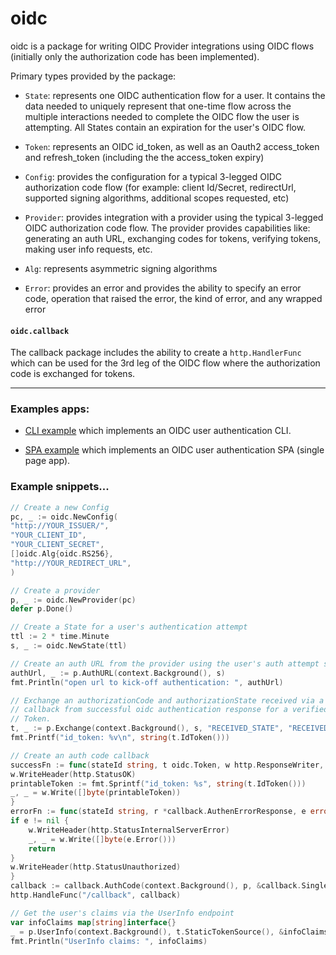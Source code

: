 # oidc

oidc is a package for writing OIDC Provider integrations using OIDC flows
(initially only the authorization code has been implemented).  

Primary types provided by the package:

* `State`: represents one OIDC authentication flow for a user.  It contains the
  data needed to uniquely represent that one-time flow across the multiple
  interactions needed to complete the OIDC flow the user is attempting.  All
  States contain an expiration for the user's OIDC flow.

* `Token`: represents an OIDC id_token, as well as an Oauth2 access_token and
  refresh_token (including the the access_token expiry)

* `Config`: provides the configuration for a typical 3-legged OIDC
  authorization code flow (for example: client Id/Secret, redirectUrl, supported
  signing algorithms, additional scopes requested, etc)

* `Provider`: provides integration with a provider using the typical
  3-legged OIDC authorization code flow. The provider provides capabilities
  like: generating an auth URL, exchanging codes for tokens, verifying tokens,
  making user info requests, etc.

* `Alg`: represents asymmetric signing algorithms

* `Error`: provides an error and provides the ability to specify an error code,
  operation that raised the error, the kind of error, and any wrapped error

#### `oidc.callback`
The callback package includes the ability to create a `http.HandlerFunc` which can be used
for the 3rd leg of the OIDC flow where the authorization code is exchanged for
tokens.   

<hr>

### Examples apps:

* [CLI example](examples/cli/) which implements an OIDC
  user authentication CLI.  

* [SPA example](examples/spa) which implements an OIDC user
  authentication SPA (single page app). 

### Example snippets...

```go
// Create a new Config
pc, _ := oidc.NewConfig(
"http://YOUR_ISSUER/",
"YOUR_CLIENT_ID",
"YOUR_CLIENT_SECRET",
[]oidc.Alg{oidc.RS256},
"http://YOUR_REDIRECT_URL",
)

// Create a provider
p, _ := oidc.NewProvider(pc)
defer p.Done()

// Create a State for a user's authentication attempt
ttl := 2 * time.Minute
s, _ := oidc.NewState(ttl)

// Create an auth URL from the provider using the user's auth attempt state
authUrl, _ := p.AuthURL(context.Background(), s)
fmt.Println("open url to kick-off authentication: ", authUrl)

// Exchange an authorizationCode and authorizationState received via a
// callback from successful oidc authentication response for a verified
// Token.
t, _ := p.Exchange(context.Background(), s, "RECEIVED_STATE", "RECEIVED_CODE")
fmt.Printf("id_token: %v\n", string(t.IdToken()))

// Create an auth code callback
successFn := func(stateId string, t oidc.Token, w http.ResponseWriter, req *http.Request) {
w.WriteHeader(http.StatusOK)
printableToken := fmt.Sprintf("id_token: %s", string(t.IdToken()))
_, _ = w.Write([]byte(printableToken))
}
errorFn := func(stateId string, r *callback.AuthenErrorResponse, e error, w http.ResponseWriter, req *http.Request) {
if e != nil {
	w.WriteHeader(http.StatusInternalServerError)
	_, _ = w.Write([]byte(e.Error()))
	return
}
w.WriteHeader(http.StatusUnauthorized)
}
callback := callback.AuthCode(context.Background(), p, &callback.SingleStateReader{State: s}, successFn, errorFn)
http.HandleFunc("/callback", callback)

// Get the user's claims via the UserInfo endpoint
var infoClaims map[string]interface{}
_ = p.UserInfo(context.Background(), t.StaticTokenSource(), &infoClaims)
fmt.Println("UserInfo claims: ", infoClaims)

```
